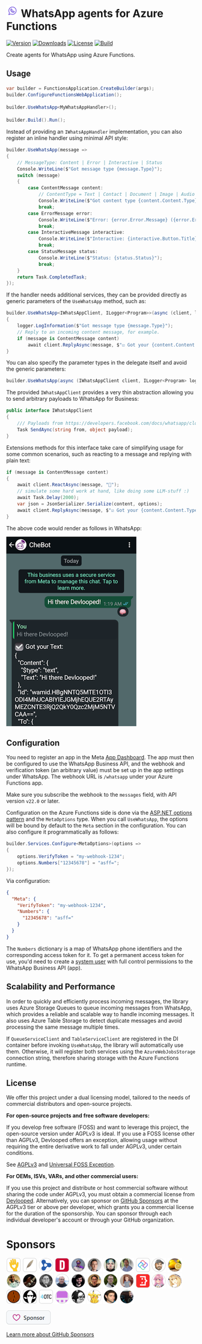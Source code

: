 ![Icon](assets/img/icon.png) WhatsApp agents for Azure Functions
============

[![Version](https://img.shields.io/nuget/vpre/Devlooped.WhatsApp.svg?color=royalblue)](https://www.nuget.org/packages/Devlooped.WhatsApp)
[![Downloads](https://img.shields.io/nuget/dt/Devlooped.WhatsApp.svg?color=green)](https://www.nuget.org/packages/Devlooped.WhatsApp)
[![License](https://img.shields.io/github/license/devlooped/WhatsApp.svg?color=blue)](https://github.com//devlooped/WhatsApp/blob/main/license.txt)
[![Build](https://github.com/devlooped/WhatsApp/actions/workflows/build.yml/badge.svg?branch=main)](https://github.com/devlooped/WhatsApp/actions/workflows/build.yml)

<!-- #content -->

Create agents for WhatsApp using Azure Functions.

## Usage

```csharp
var builder = FunctionsApplication.CreateBuilder(args);
builder.ConfigureFunctionsWebApplication();

builder.UseWhatsApp<MyWhatsAppHandler>();

builder.Build().Run();
```

Instead of providing an `IWhatsAppHandler` implementation, you can also 
register an inline handler using minimal API style:

```csharp
builder.UseWhatsApp(message =>
{
    // MessageType: Content | Error | Interactive | Status
    Console.WriteLine($"Got message type {message.Type}"); 
    switch (message)
    {
        case ContentMessage content:
            // ContentType = Text | Contact | Document | Image | Audio | Video | Location | Unknown (raw JSON)
            Console.WriteLine($"Got content type {content.Content.Type}"); 
            break;
        case ErrorMessage error:
            Console.WriteLine($"Error: {error.Error.Message} ({error.Error.Code})");
            break;
        case InteractiveMessage interactive:
            Console.WriteLine($"Interactive: {interactive.Button.Title} ({interactive.Button.Id})");
            break;
        case StatusMessage status:
            Console.WriteLine($"Status: {status.Status}");
            break;
    }
    return Task.CompletedTask;
});
```

If the handler needs additional services, they can be provided directly 
as generic parameters of the `UseWhatsApp` method, such as:

```csharp
builder.UseWhatsApp<IWhatsAppClient, ILogger<Program>>(async (client, logger, message) =>
{
    logger.LogInformation($"Got message type {message.Type}");
    // Reply to an incoming content message, for example.
    if (message is ContentMessage content)
        await client.ReplyAsync(message, $"☑️ Got your {content.Content.Type}");
}
```

You can also specify the parameter types in the delegate itself and avoid the 
generic parameters:

```csharp
builder.UseWhatsApp(async (IWhatsAppClient client, ILogger<Program> logger, Message message) =>
```

The provided `IWhatsAppClient` provides a very thin abstraction allowing you to send 
arbitrary payloads to WhatsApp for Business:

```csharp
public interface IWhatsAppClient
{
    /// Payloads from https://developers.facebook.com/docs/whatsapp/cloud-api/reference/messages
    Task SendAync(string from, object payload);
}
```

Extensions methods for this interface take care of simplifying usage for some 
common scenarios, such as reacting to a message and replying with plain text:

```csharp
if (message is ContentMessage content)
{
    await client.ReactAsync(message, "🧠");
    // simulate some hard work at hand, like doing some LLM-stuff :)
    await Task.Delay(2000);
    var json = JsonSerializer.Serialize(content, options);
    await client.ReplyAsync(message, $"☑️ Got your {content.Content.Type}:\r\n{json}");
}
```

The above code would render as follows in WhatsApp:

![](https://raw.githubusercontent.com/devlooped/WhatsApp/main/assets/img/whatsapp.png)


## Configuration

You need to register an app in the Meta [App Dashboard](https://developers.facebook.com/apps/). 
The app must then be configured to use the WhatsApp Business API, and the webhook and 
verification token (an arbitrary value) must be set up in the app settings under WhatsApp. 
The webhook URL is `/whatsapp` under your Azure Functions app.

Make sure you subscribe the webhook to the `messages` field, with API version `v22.0` or later.

Configuration on the Azure Functions side is done via the 
[ASP.NET options pattern](https://learn.microsoft.com/en-us/aspnet/core/fundamentals/configuration/options) 
and the `MetaOptions` type. When you call `UseWhatsApp`, the options will be bound by 
default to the `Meta` section in the configuration. You can also configure it programmatically 
as follows:

```csharp
builder.Services.Configure<MetaOptions>(options =>
{
    options.VerifyToken = "my-webhook-1234";
    options.Numbers["12345678"] = "asff=";
});
```

Via configuration:

```json
{
  "Meta": {
    "VerifyToken": "my-webhook-1234",
    "Numbers": {
      "12345678": "asff="
    }
  }
}
```

The `Numbers` dictionary is a map of WhatsApp phone identifiers and the 
corresponding access token for it. To get a permanent access token for 
use, you'd need to create a [system user](https://business.facebook.com/latest/settings/system_users) 
with full control permissions to the WhatsApp Business API (app).

## Scalability and Performance

In order to quickly and efficiently process incoming messages, the library uses 
Azure Storage Queues to queue incoming messages from WhatsApp, which provides 
a reliable and scalable way to handle incoming messages. It also uses Azure Table Storage 
to detect duplicate messages and avoid processing the same message multiple times.

If `QueueServiceClient` and `TableServiceClient` are registered in the DI container 
before invoking `UseWhatsApp`, the library will automatically use them. Otherwise, 
it will register both services using the `AzureWebJobsStorage` connection string, 
therefore sharing storage with the Azure Functions runtime.

## License

We offer this project under a dual licensing model, tailored to the needs 
of commercial distributors and open-source projects.

**For open-source projects and free software developers:**

If you develop free software (FOSS) and want to leverage this project, 
the open-source version under AGPLv3 is ideal. 
If you use a FOSS license other than AGPLv3, Devlooped offers an exception, 
allowing usage without requiring the entire derivative work to fall under 
AGPLv3, under certain conditions.

See [AGPLv3](https://opensource.org/license/agpl-v3) and 
[Universal FOSS Exception](https://oss.oracle.com/licenses/universal-foss-exception/).

**For OEMs, ISVs, VARs, and other commercial users:**

If you use this project and distribute or host commercial software without 
sharing the code under AGPLv3, you must obtain a commercial license from 
[Devlooped](mailto:hello@devlooped.com). Alternatively, you can sponsor 
on [GitHub Sponsors](https://github.com/sponsors/devlooped) at the AGPLv3 
tier or above per developer, which grants you a commercial license for 
the duration of the sponsorship. You can sponsor through each individual 
developer's account or through your GitHub organization.

<!-- #content -->
<!-- include https://github.com/devlooped/sponsors/raw/main/footer.md -->
# Sponsors 

<!-- sponsors.md -->
[![Clarius Org](https://raw.githubusercontent.com/devlooped/sponsors/main/.github/avatars/clarius.png "Clarius Org")](https://github.com/clarius)
[![MFB Technologies, Inc.](https://raw.githubusercontent.com/devlooped/sponsors/main/.github/avatars/MFB-Technologies-Inc.png "MFB Technologies, Inc.")](https://github.com/MFB-Technologies-Inc)
[![Torutek](https://raw.githubusercontent.com/devlooped/sponsors/main/.github/avatars/torutek-gh.png "Torutek")](https://github.com/torutek-gh)
[![DRIVE.NET, Inc.](https://raw.githubusercontent.com/devlooped/sponsors/main/.github/avatars/drivenet.png "DRIVE.NET, Inc.")](https://github.com/drivenet)
[![Keith Pickford](https://raw.githubusercontent.com/devlooped/sponsors/main/.github/avatars/Keflon.png "Keith Pickford")](https://github.com/Keflon)
[![Thomas Bolon](https://raw.githubusercontent.com/devlooped/sponsors/main/.github/avatars/tbolon.png "Thomas Bolon")](https://github.com/tbolon)
[![Kori Francis](https://raw.githubusercontent.com/devlooped/sponsors/main/.github/avatars/kfrancis.png "Kori Francis")](https://github.com/kfrancis)
[![Toni Wenzel](https://raw.githubusercontent.com/devlooped/sponsors/main/.github/avatars/twenzel.png "Toni Wenzel")](https://github.com/twenzel)
[![Uno Platform](https://raw.githubusercontent.com/devlooped/sponsors/main/.github/avatars/unoplatform.png "Uno Platform")](https://github.com/unoplatform)
[![Dan Siegel](https://raw.githubusercontent.com/devlooped/sponsors/main/.github/avatars/dansiegel.png "Dan Siegel")](https://github.com/dansiegel)
[![Reuben Swartz](https://raw.githubusercontent.com/devlooped/sponsors/main/.github/avatars/rbnswartz.png "Reuben Swartz")](https://github.com/rbnswartz)
[![Jacob Foshee](https://raw.githubusercontent.com/devlooped/sponsors/main/.github/avatars/jfoshee.png "Jacob Foshee")](https://github.com/jfoshee)
[![](https://raw.githubusercontent.com/devlooped/sponsors/main/.github/avatars/Mrxx99.png "")](https://github.com/Mrxx99)
[![Eric Johnson](https://raw.githubusercontent.com/devlooped/sponsors/main/.github/avatars/eajhnsn1.png "Eric Johnson")](https://github.com/eajhnsn1)
[![David JENNI](https://raw.githubusercontent.com/devlooped/sponsors/main/.github/avatars/davidjenni.png "David JENNI")](https://github.com/davidjenni)
[![Jonathan ](https://raw.githubusercontent.com/devlooped/sponsors/main/.github/avatars/Jonathan-Hickey.png "Jonathan ")](https://github.com/Jonathan-Hickey)
[![Charley Wu](https://raw.githubusercontent.com/devlooped/sponsors/main/.github/avatars/akunzai.png "Charley Wu")](https://github.com/akunzai)
[![Ken Bonny](https://raw.githubusercontent.com/devlooped/sponsors/main/.github/avatars/KenBonny.png "Ken Bonny")](https://github.com/KenBonny)
[![Simon Cropp](https://raw.githubusercontent.com/devlooped/sponsors/main/.github/avatars/SimonCropp.png "Simon Cropp")](https://github.com/SimonCropp)
[![agileworks-eu](https://raw.githubusercontent.com/devlooped/sponsors/main/.github/avatars/agileworks-eu.png "agileworks-eu")](https://github.com/agileworks-eu)
[![sorahex](https://raw.githubusercontent.com/devlooped/sponsors/main/.github/avatars/sorahex.png "sorahex")](https://github.com/sorahex)
[![Zheyu Shen](https://raw.githubusercontent.com/devlooped/sponsors/main/.github/avatars/arsdragonfly.png "Zheyu Shen")](https://github.com/arsdragonfly)
[![Vezel](https://raw.githubusercontent.com/devlooped/sponsors/main/.github/avatars/vezel-dev.png "Vezel")](https://github.com/vezel-dev)
[![ChilliCream](https://raw.githubusercontent.com/devlooped/sponsors/main/.github/avatars/ChilliCream.png "ChilliCream")](https://github.com/ChilliCream)
[![4OTC](https://raw.githubusercontent.com/devlooped/sponsors/main/.github/avatars/4OTC.png "4OTC")](https://github.com/4OTC)
[![Vincent Limo](https://raw.githubusercontent.com/devlooped/sponsors/main/.github/avatars/v-limo.png "Vincent Limo")](https://github.com/v-limo)
[![Jordan S. Jones](https://raw.githubusercontent.com/devlooped/sponsors/main/.github/avatars/jordansjones.png "Jordan S. Jones")](https://github.com/jordansjones)
[![domischell](https://raw.githubusercontent.com/devlooped/sponsors/main/.github/avatars/DominicSchell.png "domischell")](https://github.com/DominicSchell)
[![Mauricio Scheffer](https://raw.githubusercontent.com/devlooped/sponsors/main/.github/avatars/mausch.png "Mauricio Scheffer")](https://github.com/mausch)
[![Justin Wendlandt](https://raw.githubusercontent.com/devlooped/sponsors/main/.github/avatars/jwendl.png "Justin Wendlandt")](https://github.com/jwendl)


<!-- sponsors.md -->

[![Sponsor this project](https://raw.githubusercontent.com/devlooped/sponsors/main/sponsor.png "Sponsor this project")](https://github.com/sponsors/devlooped)
&nbsp;

[Learn more about GitHub Sponsors](https://github.com/sponsors)

<!-- https://github.com/devlooped/sponsors/raw/main/footer.md -->
